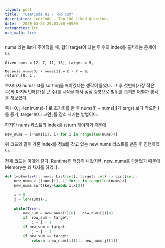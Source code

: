 ```yaml
---
layout: post
title:  "LeetCode 01 - Two Sum"
description: LeetCode - Top 100 Liked Questions
date:   2020-03-25 20:03:00 +0900
categories: Etc
use_math: true
---
```


nums 라는 list가 주어졌을 때, 합이 target이 되는 두 수의 index를 출력하는 문제이다.

```
Given nums = [2, 7, 11, 15], target = 9,

Because nums[0] + nums[1] = 2 + 7 = 9,
return [0, 1].
```

보자마자 nums list를 sorting을 해야겠다는 생각이 들었다.
그 후 첫번째(가장 작은 수)와 마지막번째(가장 큰 수)를 시작을 해서 점점 중앙으로 범위를 좁히면 어떨까 생각을 해보았다.

즉 i=0, j=len(nums)-1 로 초기화를 한 후 nums[i] + nums[j]가 target 보다 작으면 i를 증가, targer 보다 크면 j를 감소 시키는 방법이다.

하지만 nums 리스트의 index를 return 해야하기 때문에 
```python
new_nums = [(nums[i], i) for i in range(len(nums))]
```
위 코드와 같이 기존 index를 정보를 갖고 있는 new_nums 리스트를 만든 후 진행하였다.

전체 코드는 아래와 같다. Runtime은 적당히 나왔지만, new_nums를 만들었기 때문에 Memory는 꽤 차지를 하였다.

```python
def twoSum(self, nums: List[int], target: int) -> List[int]:
    new_nums = [(nums[i], i) for i in range(len(nums))]
    new_nums.sort(key=lambda x:x[0])
    
    i = 0
    j = len(nums)-1
    
    while(True):
        now_sum = new_nums[i][0] + new_nums[j][0]
        if  now_sum < target:
            i = i + 1
        if now_sum > target:
            j = j - 1
        if now_sum == target:
            return [new_nums[i][1], new_nums[j][1]]
```